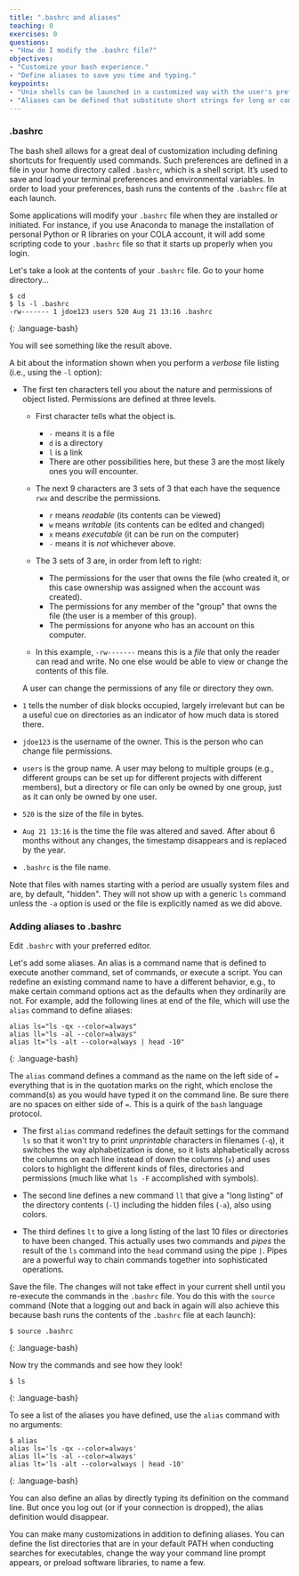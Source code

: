 ```yaml
---
title: ".bashrc and aliases"
teaching: 0
exercises: 0
questions:
- "How do I modify the .bashrc file?"
objectives:
- "Customize your bash experience."
- "Define aliases to save you time and typing."
keypoints:
- "Unix shells can be launched in a customized way with the user's preferences."
- "Aliases can be defined that substitute short strings for long or complex commands."
---
```


### .bashrc

The bash shell allows for a great deal of customization including defining shortcuts for frequently used commands. 
Such preferences are defined in a file in your home directory called `.bashrc`, which is a shell script.
It’s used to save and load your terminal preferences and environmental variables.
In order to load your preferences, bash runs the contents of the `.bashrc` file at each launch. 

Some applications will modify your `.bashrc` file when they are installed or initiated. 
For instance, if you use Anaconda to manage the installation of personal Python or R libraries on your COLA account, 
it will add some scripting code to your `.bashrc` file so that it starts up properly when you login.

Let's take a look at the contents of your `.bashrc` file. Go to your home directory...

~~~
$ cd
$ ls -l .bashrc
-rw------- 1 jdoe123 users 520 Aug 21 13:16 .bashrc
~~~
{: .language-bash}

You will see something like the result above. 

A bit about the information shown when you perform a *verbose* file listing (i.e., using the `-l` option):
* The first ten characters tell you about the nature and permissions of object listed. Permissions are defined at three levels.

  * First character tells what the object is.
    * `-` means it is a file
    * `d` is a directory
    * `l` is a link
    * There are other possibilities here, but these 3 are the most likely ones you will encounter.
    
  * The next 9 characters are 3 sets of 3 that each have the sequence `rwx` and describe the permissions.
    * `r` means *readable* (its contents can be viewed)
    * `w` means *writable* (its contents can be edited and changed)
    * `x` means *executable* (it can be run on the computer)
    * `-` means it is _not_ whichever above.
    
  * The 3 sets of 3 are, in order from left to right:
    * The permissions for the user that owns the file (who created it, or this case ownership was assigned when the account was created).
    * The permissions for any member of the "group" that owns the file (the user is a member of this group).
    * The permissions for anyone who has an account on this computer.
    
  * In this example, `-rw-------` means this is a _file_ that only the reader can read and write. No one else would be able to view or change the contents of this file.

  A user can change the permissions of any file or directory they own.
  
* `1` tells the number of disk blocks occupied, largely irrelevant but can be a useful cue on directories as an indicator of how much data is stored there.

* `jdoe123` is the username of the owner. This is the person who can change file permissions.

* `users` is the group name. A user may belong to multiple groups (e.g., different groups can be set up for different projects with different members), but a directory or file can only be owned by one group, just as it can only be owned by one user.

* `520` is the size of the file in bytes.

* `Aug 21 13:16` is the time the file was altered and saved. After about 6 months without any changes, the timestamp disappears and is replaced by the year.

* `.bashrc` is the file name.

Note that files with names starting with a period are usually system files and are, by default, "hidden". They will not show up with a generic `ls` command unless the `-a` option is used or the file is explicitly named as we did above.

### Adding aliases to .bashrc

Edit `.bashrc` with your preferred editor.

Let's add some aliases. An alias is a command name that is defined to execute another command, set of commands, or execute a script. You can redefine an existing command name to have a different behavior, e.g., to make certain command options act as the defaults when they ordinarily are not. For example, add the following lines at end of the file, which will use the `alias` command to define aliases: 

~~~
alias ls="ls -qx --color=always"
alias ll="ls -al --color=always"
alias lt="ls -alt --color=always | head -10"
~~~
{: .language-bash}

The `alias` command defines a command as the name on the left side of `=` everything that is in the quotation marks on the right, which enclose the command(s) as you would have typed it on the command line. Be sure there are no spaces on either side of `=`. This is a quirk of the `bash` language protocol. 

* The first `alias` command redefines the default settings for the command `ls` so that it won't try to print *unprintable* characters in filenames (`-q`), it switches the way alphabetization is done, so it lists alphabetically across the columns on each line instead of down the columns (`x`) and uses colors to highlight the different kinds of files, directories and permissions (much like what `ls -F` accomplished with symbols).

* The second line defines a new command `ll` that give a "long listing" of the directory contents (`-l`) including the hidden files (`-a`), also using colors.

* The third defines `lt` to give a long listing of the last 10 files or directories to have been changed. This actually uses two commands and *pipes* the result of the `ls` command into the `head` command using the pipe `|`. Pipes are a powerful way to chain commands together into sophisticated operations.

Save the file. The changes will not take effect in your current shell until you re-execute the commands in the `.bashrc` file. You do this with the `source` command (Note that a logging out and back in again will also achieve this because bash runs the contents of the `.bashrc` file at each launch):

~~~
$ source .bashrc
~~~
{: .language-bash}

Now try the commands and see how they look!

~~~
$ ls
~~~
{: .language-bash}

To see a list of the aliases you have defined, use the `alias` command with no arguments:

~~~
$ alias
alias ls='ls -qx --color=always'
alias ll='ls -al --color=always'
alias lt='ls -alt --color=always | head -10'
~~~
{: .language-bash}

You can also define an alias by directly typing its definition on the command line. But once you log out (or if your connection is dropped), the alias definition would disappear.

You can make many customizations in addition to defining aliases. You can define the list directories that are in your default PATH when conducting searches for executables, change the way your command line prompt appears, or preload software libraries, to name a few. 

